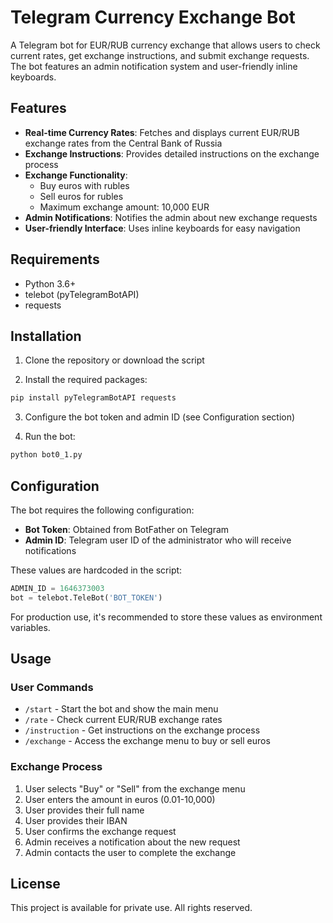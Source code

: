 # Telegram Currency Exchange Bot

A Telegram bot for EUR/RUB currency exchange that allows users to check current rates, get exchange instructions, and submit exchange requests. The bot features an admin notification system and user-friendly inline keyboards.

## Features

- **Real-time Currency Rates**: Fetches and displays current EUR/RUB exchange rates from the Central Bank of Russia
- **Exchange Instructions**: Provides detailed instructions on the exchange process
- **Exchange Functionality**: 
  - Buy euros with rubles
  - Sell euros for rubles
  - Maximum exchange amount: 10,000 EUR
- **Admin Notifications**: Notifies the admin about new exchange requests
- **User-friendly Interface**: Uses inline keyboards for easy navigation

## Requirements

- Python 3.6+
- telebot (pyTelegramBotAPI)
- requests

## Installation

1. Clone the repository or download the script

2. Install the required packages:
```bash
pip install pyTelegramBotAPI requests
```

3. Configure the bot token and admin ID (see Configuration section)

4. Run the bot:
```bash
python bot0_1.py
```

## Configuration

The bot requires the following configuration:

- **Bot Token**: Obtained from BotFather on Telegram
- **Admin ID**: Telegram user ID of the administrator who will receive notifications

These values are hardcoded in the script:
```python
ADMIN_ID = 1646373003
bot = telebot.TeleBot('BOT_TOKEN')
```

For production use, it's recommended to store these values as environment variables.

## Usage

### User Commands

- `/start` - Start the bot and show the main menu
- `/rate` - Check current EUR/RUB exchange rates
- `/instruction` - Get instructions on the exchange process
- `/exchange` - Access the exchange menu to buy or sell euros

### Exchange Process

1. User selects "Buy" or "Sell" from the exchange menu
2. User enters the amount in euros (0.01-10,000)
3. User provides their full name
4. User provides their IBAN
5. User confirms the exchange request
6. Admin receives a notification about the new request
7. Admin contacts the user to complete the exchange

## License

This project is available for private use. All rights reserved. 
